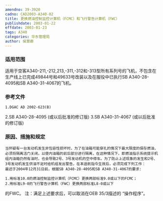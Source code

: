 ```yaml
---
amendno: 39-3920
cadno: CAD2003-A340-02
title: 更换燃油控制监控计算机（FCMC）和飞行警告计算机（FWC）
publishdate: 2003-01-22
effdate: 2003-01-23
tags: A340
categories: 华东管理局
author: 侯慧卿
---
```


### 适用范围 
适用于空客A340-211,-212,213,-311,-312和-313型所有系列号的飞机，不包含在生产线上已完成49844号和49633号改装以及在服役中已执行SB A340-28-4095和SB A340-31-4067的飞机。

### 参考文件
    1.DGAC AD 2002-623(B) 
2.SB 
A340-28-4095 (或以后批准的修订版) 
3.SB 
A340-31-4067 (或以后批准的修订版) 


### 原因、措施和规定 
    当怀疑有一台发动机发生非包容性损坏时，为了在油箱可能穿孔的情况下最大限度的保存燃油，必须将隔离活门关闭，以使内油箱的前后部分进行隔离，在这种情况下，即燃油指示系统提示机组内油箱仍然有油时，也会导致2号、3号发动机的空中停车。为了防止上述现象的发生和2号、3号发动机发生供油不足时给机组发出警告，在本适航指令生效后，必须完成下列工作： 
    最迟于2004年12月31日前，根据SB A340-28-4095和SB A340-31-4067的要求: 
  
    1.用标准10.0的燃油控制监控计算机（FCMC）更换两部标准9.0或以下的FCMC； 
    2.用标准L9-0的飞行警告计算机（FWC）更换两部标准L8-0或以下
的FWC。     注：满足上述要求后，可以取消在OEB 35/3描述的 “操作程序”。
